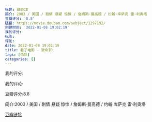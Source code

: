 ```yaml
---
标题: 致命ID
简介: 2003 / 美国 / 剧情 悬疑 惊悚 / 詹姆斯·曼高德 / 约翰·库萨克 雷·利奥塔
豆瓣评分: '8.8'
链接: https://movie.douban.com/subject/1297192/
创建时间: '2022-01-08 19:02:19'
我的评分:
标签:
评论:
date: 2022-01-08 19:02:19
title: 看了电影 - 致命ID
tags: [电影]
categories: []
---
```


我的评分:

我的评论:

豆瓣评分:8.8

简介:2003 / 美国 / 剧情 悬疑 惊悚 / 詹姆斯·曼高德 / 约翰·库萨克 雷·利奥塔

[豆瓣链接](https://movie.douban.com/subject/1297192/)

